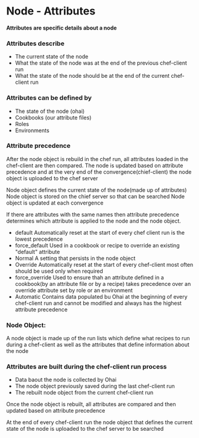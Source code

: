 # Node - Attributes

__Attributes are specific details about a node__

### Attributes describe
* The current state of the node
* What the state of the node was at the end of the previous chef-client run
* What the state of the node should be at the end of the current chef-client run

### Attributes can be defined by
* The state of the node (ohai)
* Cookbooks (our attribute files)
* Roles
* Environments

### Attribute precedence
After the node object is rebuild in the chef run, all attributes loaded in the chef-client are then compared.
The node is updated based on attribute precedence and at the very end of the convergence(chief-client) the node object is
uploaded to the chef server

Node object defines the current state of the node(made up of attributes)
Node object is stored on the chief server so that can be searched
Node object is updated at each convergence

If there are attributes with the same names then attribute precedence determines which attribute is applied to the node and the node object.

* default
    Automatically reset at the start of every chef client run is the lowest precedence
* force_default
    Used in a cookbook or recipe to override an existing "default" attribute
* Normal
    A setting that persists in the node object
* Override
    Automatically reset at the start of every chef-client most often should be used only when required
* force_override
    Used to ensure thah an attribute defined in a cookbook(by an attribute file or by a recipe) takes precedence over an
    override attribute set by role or an environment
* Automatic
    Contains data populated bu Ohai at the beginning of every chef-client run and cannot be modified and always has the highest attribute precedence

### Node Object:
A node object is made up of the run lists which define what recipes to run during a chef-client as well as the attributes that define information about the node

### Attributes are built during the chef-client run process
* Data baout the node is collected by Ohai
* The node object previously saved during the last chef-client run
* The rebuilt node object from the current chef-client run

Once the node  object is rebuilt, all attributes are compared and then updated based on attribute precedence

At the end of every chef-client run the node object that defines the current state of the node is uploaded to the chef server to be searched
